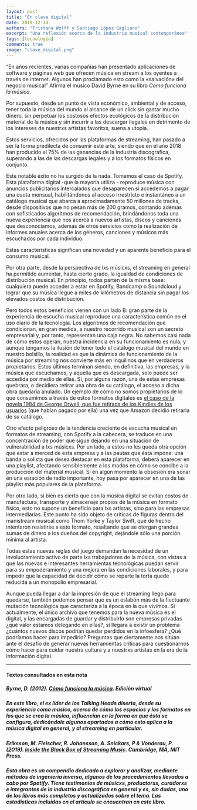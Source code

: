 ```yaml
---
layout: post
title: "En clave digital"
date: 2019-12-14
authors: "Tristana Wolff y Santiago López Gagliano"
excerpt: "Una reflexión acerca de la industria musical contemporánea"
tags: [tecnología]
comments: true
image: "clave_digital.png"
---
```

“En años recientes, varias compañías han presentado aplicaciones de software y páginas web que ofrecen música en stream a los oyentes a través de internet. Algunos han proclamado esto como la «salvación» del negocio musical” Afirma el músico David Byrne en su libro *Cómo funciona la música*.

Por supuesto, desde un punto de vista económico, ambiental y de acceso, tener toda la música del mundo al alcance de un click sin gastar mucho dinero, sin perpetuar los costosos efectos ecológicos de la distribución material de la música y sin incurrir a las descargar ilegales en detrimento de los intereses de nuestrxs artistas favoritxs, suena a utopía.

Estos servicios, ofrecidos por las plataformas de streaming, han pasado a ser la forma predilecta de consumir este arte, siendo que en el año 2018 han producido el 75% de las ganancias de la industria discográfica, superando a las de las descargas legales y a los formatos físicos en conjunto.

Este notable éxito no ha surgido de la nada. Tomemos el caso de Spotify. Esta plataforma digital -que la mayoría utiliza - reproduce música con anuncios publicitarios intercalados que desaparecen si accedemos a pagar una cuota mensual, habilitándonos al acceso irrestricto e instantáneo a un catálogo musical que abarca a aproximadamente 50 millones de tracks, desde dispositivos que no pesan más de 200 gramos, contando además con sofisticados algoritmos de recomendación, brindándonos toda una nueva experiencia que nos acerca a nuevos artistas, discos y canciones que desconocíamos,  además de otros servicios como la realización de informes anuales acerca de los géneros, canciones y músicos más escuchados por cada individuo.

Estas características significan una novedad y un aparente beneficio para el consumo musical.

Por otra parte, desde la perspectiva de lxs músicxs, el streaming en general ha permitido aumentar, hasta cierto grado, la igualdad de condiciones de distribución musical. En principio, todos parten de la misma base: cualquiera puede acceder a estar en Spotify, Bandcamp o Soundcloud y  lograr que su música llegue a miles de kilómetros de distancia sin pagar los elevados costos de distribución.

Pero todos estos beneficios vienen con un lado B: gran parte de la experiencia de escucha musical reproduce una característica común en el uso diario de la tecnología. Los algoritmos de recomendación que condicionan, en gran medida, a nuestro recorrido musical son un secreto empresarial y, por tanto, representan una caja negra. No sabemos casi nada de cómo estos operan, nuestra incidencia en su funcionamiento es nula, y aunque tengamos la ilusión de tener todo el catálogo musical del mundo en nuestro bolsillo, la realidad es que la dinámica de funcionamiento de la música por streaming nos convierte más en inquilinos que en verdaderos propietarios. Estos últimos terminan siendo, en definitiva, las empresas, y la música que escuchamos, y aquella que es descargada, solo puede ser accedida por medio de ellas. Si, por alguna razón, una de estas empresas quebrara, o decidiera retirar una obra de su catálogo, el acceso a dicha obra quedaría anulado. Un ejemplo de cómo no somos propietarios de lo que consumimos a través de estos formatos digitales es [el caso de la novela 1984 de George Orwell, que fue retirada de los Kindles de los usuarios](https://www.nytimes.com/2009/07/18/technology/companies/18amazon.html) (que habían pagado por ella) una vez que Amazon decidió retirarla de su catálogo.

Otro efecto peligroso de la tendencia creciente de escucha musical en formatos de streaming, con Spotify a la cabecera, se traduce en una concentración de poder que sigue dejando en una situación de vulnerabilidad a lxs músicxs. Por un lado, a estos no les queda otra opción que estar a merced de esta empresa y a las pautas que ésta impone: una banda o solista que desea destacar en esta plataforma, deberá aparecer en una playlist, afectando sensiblemente a los modos en cómo se concibe a la producción del material musical. Si en algún momento la obsesión era sonar en una estación de radio importante, hoy pasa por aparecer en una de las playlist más populares de la plataforma.

Por otro lado, si bien es cierto que con la música digital se evitan costos de manufactura, transporte y almacenaje propios de la música en formato físico, esto no supone un beneficio para lxs artistas, sino para las empresas intermediarias. Este punto ha sido objeto de críticas de figuras dentro del manistream musical como Thom Yorke y Taylor Swift, que de hecho intentaron resistirse a este formato, resaltando que se otorgan grandes sumas de dinero a los dueños del copyright, dejándole sólo una porción mínima al artista.

Todas estas nuevas reglas del  juego demandan la necesidad de un involucramiento activo de parte lxs trabajadores de la música, con vistas a que las nuevas e interesantes herramientas tecnológicas puedan servir para su empoderamiento y una mejora en las condiciones laborales, y para impedir que la capacidad de decidir cómo se reparte la torta quede reducida a un monopolio empresarial.

Aunque pueda llegar a dar la impresión de que el streaming llegó para quedarse, también podemos pensar que es un eslabón más de la fluctuante mutación tecnológica que caracteriza a la época en la que vivimos. Si actualmente, el único archivo que tenemos para la nueva música es el digital, y las encargadas de guardar y distribuirlo son empresas privadas ¿qué valor estamos delegando en ellas?, si llegara a existir un problema ¿cuántos nuevos discos podrían quedar perdidos en la infoesfera? ¿Qué podríamos hacer para impedirlo? Preguntas que ciertamente nos sitúan ante el desafío de generar nuevas herramientas críticas para cuestionarnos cómo hacer para cuidar nuestra cultura y a nuestrxs artistas en la era de la información digital.

---
#### Textos consultados en esta nota
##### Byrne, D. (2012). [*Cómo funciona la música*](https://catrinandante.files.wordpress.com/2016/01/david-byrne-cc3b3mo-funciona-la-mc3basica.pdf). Edición virtual

##### En este libro, el ex líder de los Talking Heads diserta, desde su experiencia como músico, acerca de cómo los espacios y los formatos en los que se crea la música, influencian en la forma en que ésta se configura, dedicándole algunos apartados a cómo esto aplica a la música digital en general, y al streaming en particular.

##### Eriksson, M. Fleischer, R. Johansson, A. Snickars, P & Vonderau, P. (2019). [*Inside the Black Box of Streaming Music*](https://mitpress.mit.edu/books/spotify-teardown). Cambridge, MA, MIT Press.

##### Esta obra es un compendio dedicado a explorar y analizar, mediante métodos de ingeniería inversa, algunos de los procedimientos llevados a cabo por Spotify. Tiene testimonios de músicxs, productorxs, curadorxs e integrantes de la industria discográfica en general y es, sin dudas, uno de los libros más completos y actualizados sobre el tema. Las estadísticas incluidas en el artículo se encuentran en este libro.
